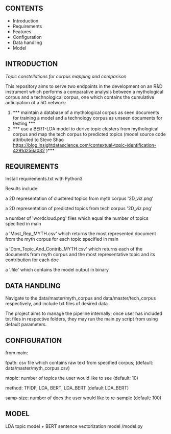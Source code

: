 CONTENTS
---------------------
 * Introduction
 * Requirements
 * Features
 * Configuration
 * Data handling
 * Model


INTRODUCTION
------------
*Topic constellations for corpus mapping and comparison*

This repository aims to serve two endpoints in the development on an R&D instrument which performs a comparative analysis between a mythological corpus and  a technological corpus, one which contains the cumulative anticipation of a 5G network:

1. *** maintain a database of a mythological corpus as seen documents for training a model and a technology corpus as unseen documents for testing ***
2. *** use a BERT-LDA model to derive topic clusters from mythological corpus and map the tech corpus to predicted topics (model source code attributed to Steve Shao https://blog.insightdatascience.com/contextual-topic-identification-4291d256a032 )***

REQUIREMENTS
------------
Install requirements.txt with Python3

Results include: 
<p> a 2D representation of clustered topics from myth corpus '2D_viz.png' </p>
<p> a 2D representation of predicted topics from tech corpus '2D_viz.png' </p>
<p> a number of 'wordcloud.png' files which equal the number of topics specified in main </p>
<p> a 'Most_Rep_MYTH.csv' which returns the most represented document from the myth corpus for each topic specified in main </p>
<p> a 'Dom_Topic_And_Contrib_MYTH.csv' which returns each of the documents from myth corpus and the most representative topic and its contribution for each doc </p>
<p> a '.file' which contains the model output in binary </p>

DATA HANDLING
-------------

Navigate to the data/master/myth_corpus and data/master/tech_corpus respectively, and include txt files of desired data

The project aims to manage the pipeline internally; once user has included txt files in respective folders, they may run
the main.py script from using default parameters.


CONFIGURATION
-------------
from main:

fpath: csv file which contains raw text from specified corpus; (default: data/master/myth_corpus.csv)

ntopic: number of topics the user would like to see (default: 10)

method: TFIDF, LDA, BERT, LDA_BERT (default LDA_BERT)

samp-size: number of docs the user would like to re-sample (default: 100)

MODEL
-------------

LDA topic model + BERT sentence vectorization model /model.py
